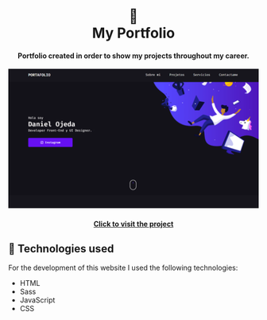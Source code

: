 <h1 align="center">
  📰<br>My Portfolio
</h1>

<h4 align="center">
 Portfolio created in order to show my projects throughout my career.
</h4>

![Final result of the project](assets/image/photo.png)

<h4 align="center"><a href="https://www.iuricode.com/">Click to visit the project</a></h4>


## 💼 Technologies used
For the development of this website I used the following technologies:

- HTML
- Sass
- JavaScript
- CSS

